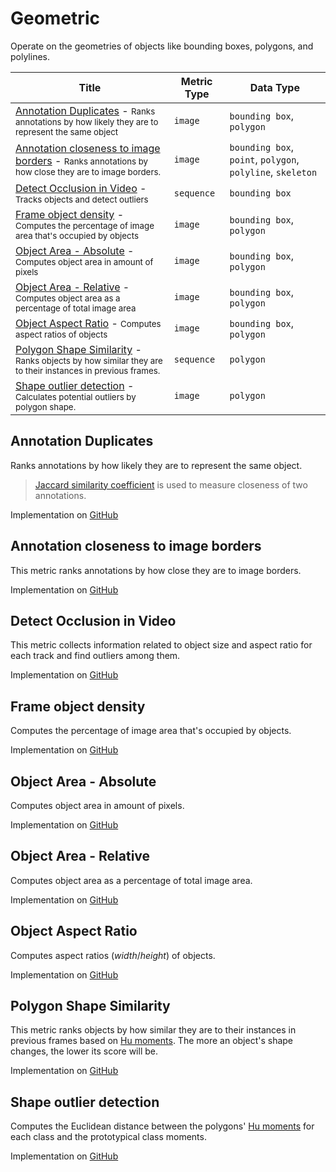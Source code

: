 # Geometric

Operate on the geometries of objects like bounding boxes, polygons, and polylines.

| Title                                                                                                                                                      | Metric Type | Data Type                                                  |
| ---------------------------------------------------------------------------------------------------------------------------------------------------------- | ----------- | ---------------------------------------------------------- |
| [Annotation Duplicates](#annotation-duplicates) - <small>Ranks annotations by how likely they are to represent the same object</small>                     | `image`     | `bounding box`, `polygon`                                  |
| [Annotation closeness to image borders](#annotation-closeness-to-image-borders) - <small>Ranks annotations by how close they are to image borders.</small> | `image`     | `bounding box`, `point`, `polygon`, `polyline`, `skeleton` |
| [Detect Occlusion in Video](#detect-occlusion-in-video) - <small>Tracks objects and detect outliers</small>                                                | `sequence`  | `bounding box`                                             |
| [Frame object density](#frame-object-density) - <small>Computes the percentage of image area that's occupied by objects</small>                            | `image`     | `bounding box`, `polygon`                                  |
| [Object Area - Absolute](#object-area---absolute) - <small>Computes object area in amount of pixels</small>                                                | `image`     | `bounding box`, `polygon`                                  |
| [Object Area - Relative](#object-area---relative) - <small>Computes object area as a percentage of total image area</small>                                | `image`     | `bounding box`, `polygon`                                  |
| [Object Aspect Ratio](#object-aspect-ratio) - <small>Computes aspect ratios of objects</small>                                                             | `image`     | `bounding box`, `polygon`                                  |
| [Polygon Shape Similarity](#polygon-shape-similarity) - <small>Ranks objects by how similar they are to their instances in previous frames.</small>        | `sequence`  | `polygon`                                                  |
| [Shape outlier detection](#shape-outlier-detection) - <small>Calculates potential outliers by polygon shape.</small>                                       | `image`     | `polygon`                                                  |

## Annotation Duplicates

Ranks annotations by how likely they are to represent the same object.

> [Jaccard similarity coefficient](https://en.wikipedia.org/wiki/Jaccard_index)
> is used to measure closeness of two annotations.

Implementation on [GitHub](https://github.com/encord-team/encord-active/blob/main/encord_active.metrics/geometric/annotation_duplicates.py)

## Annotation closeness to image borders

This metric ranks annotations by how close they are to image borders.

Implementation on [GitHub](https://github.com/encord-team/encord-active/blob/main/encord_active.metrics/geometric/image_border_closeness.py)

## Detect Occlusion in Video

This metric collects information related to object size and aspect ratio for each track
and find outliers among them.

Implementation on [GitHub](https://github.com/encord-team/encord-active/blob/main/encord_active.metrics/geometric/occlusion_detection_video.py)

## Frame object density

Computes the percentage of image area that's occupied by objects.

Implementation on [GitHub](https://github.com/encord-team/encord-active/blob/main/encord_active.metrics/geometric/object_size.py)

## Object Area - Absolute

Computes object area in amount of pixels.

Implementation on [GitHub](https://github.com/encord-team/encord-active/blob/main/encord_active.metrics/geometric/object_size.py)

## Object Area - Relative

Computes object area as a percentage of total image area.

Implementation on [GitHub](https://github.com/encord-team/encord-active/blob/main/encord_active.metrics/geometric/object_size.py)

## Object Aspect Ratio

Computes aspect ratios ($width/height$) of objects.

Implementation on [GitHub](https://github.com/encord-team/encord-active/blob/main/encord_active.metrics/geometric/object_size.py)

## Polygon Shape Similarity

This metric ranks objects by how similar they are to their instances in previous frames
based on [Hu moments](https://en.wikipedia.org/wiki/Image_moment). The more an object's shape changes,
the lower its score will be.

Implementation on [GitHub](https://github.com/encord-team/encord-active/blob/main/encord_active.metrics/geometric/hu_temporal.py)

## Shape outlier detection

Computes the Euclidean distance between the polygons'
[Hu moments](https://en.wikipedia.org/wiki/Image_moment) for each class and
the prototypical class moments.

Implementation on [GitHub](https://github.com/encord-team/encord-active/blob/main/encord_active.metrics/geometric/hu_static.py)
